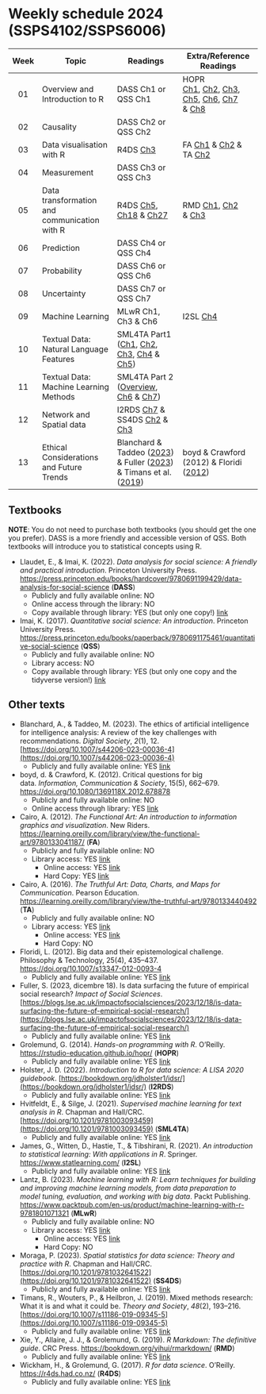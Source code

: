 # Weekly schedule 2024 (SSPS4102/SSPS6006)

| Week | Topic                                        | Readings                                                                                                                                                                                                                                                                                                                 | Extra/Reference Readings                                                                                                                                                                                                                                                                                                                                                                                                                                                        |
| :--: | -------------------------------------------- | ------------------------------------------------------------------------------------------------------------------------------------------------------------------------------------------------------------------------------------------------------------------------------------------------------------------------ | ------------------------------------------------------------------------------------------------------------------------------------------------------------------------------------------------------------------------------------------------------------------------------------------------------------------------------------------------------------------------------------------------------------------------------------------------------------------------------- |
|  01  | Overview and Introduction to R               | DASS Ch1 or QSS Ch1                                                                                                                                                                                                                                                                                                      | HOPR [Ch1](https://rstudio-education.github.io/hopr/project-1-weighted-dice.html), [Ch2](https://rstudio-education.github.io/hopr/basics.html), [Ch3](https://rstudio-education.github.io/hopr/packages.html), [Ch5](https://rstudio-education.github.io/hopr/r-objects.html), [Ch6](https://rstudio-education.github.io/hopr/r-notation.html), [Ch7](https://rstudio-education.github.io/hopr/modify.html) & [Ch8](https://rstudio-education.github.io/hopr/environments.html) |
|  02  | Causality                                    | DASS Ch2 or QSS Ch2                                                                                                                                                                                                                                                                                                      |                                                                                                                                                                                                                                                                                                                                                                                                                                                                                 |
|  03  | Data visualisation with R                    | R4DS [Ch3](https://r4ds.had.co.nz/data-visualisation.html)                                                                                                                                                                                                                                                               | FA [Ch1](https://learning.oreilly.com/library/view/the-functional-art/9780133041187/ch01.html) & [Ch2](https://learning.oreilly.com/library/view/the-functional-art/9780133041187/ch02.html) & TA [Ch2](https://learning.oreilly.com/library/view/the-truthful-art/9780133440492/ch02.html)                                                                                                                                                                                     |
|  04  | Measurement                                  | DASS Ch3 or QSS Ch3                                                                                                                                                                                                                                                                                                      |                                                                                                                                                                                                                                                                                                                                                                                                                                                                                 |
|  05  | Data transformation and communication with R | R4DS [Ch5](https://r4ds.had.co.nz/transform.html), [Ch18](https://r4ds.had.co.nz/pipes.html) & [Ch27](https://r4ds.had.co.nz/r-markdown.html)                                                                                                                                                                            | RMD [Ch1](https://bookdown.org/yihui/rmarkdown/installation.html), [Ch2](https://bookdown.org/yihui/rmarkdown/basics.html) & [Ch3](https://bookdown.org/yihui/rmarkdown/documents.html)                                                                                                                                                                                                                                                                                         |
|  06  | Prediction                                   | DASS Ch4 or QSS Ch4                                                                                                                                                                                                                                                                                                      |                                                                                                                                                                                                                                                                                                                                                                                                                                                                                 |
|  07  | Probability                                  | DASS Ch6 or QSS Ch6                                                                                                                                                                                                                                                                                                      |                                                                                                                                                                                                                                                                                                                                                                                                                                                                                 |
|  08  | Uncertainty                                  | DASS Ch7 or QSS Ch7                                                                                                                                                                                                                                                                                                      |                                                                                                                                                                                                                                                                                                                                                                                                                                                                                 |
|  09  | Machine Learning                             | MLwR Ch1, Ch3 & Ch6                                                                                                                                                                                                                                                                                                      | I2SL [Ch4](https://link.springer.com/chapter/10.1007/978-1-0716-1418-1_4)                                                                                                                                                                                                                                                                                                                                                                                                       |
|  10  | Textual Data: Natural Language Features      | SML4TA Part1 ([Ch1](https://smltar.com/language), [Ch2](https://smltar.com/tokenization), [Ch3](https://smltar.com/stopwords), [Ch4](https://smltar.com/stemming) & [Ch5](https://smltar.com/embeddings))                                                                                                                |                                                                                                                                                                                                                                                                                                                                                                                                                                                                                 |
|  11  | Textual Data: Machine Learning Methods       | SML4TA Part 2 ([Overview](https://smltar.com/mloverview), [Ch6](https://smltar.com/mlregression) & [Ch7](https://smltar.com/mlclassification))                                                                                                                                                                           |                                                                                                                                                                                                                                                                                                                                                                                                                                                                                 |
|  12  | Network and Spatial data                     | I2RDS [Ch7](https://bookdown.org/jdholster1/idsr/network-analysis.html) &  SS4DS [Ch2](https://www.paulamoraga.com/book-spatial/spatial-data-in-r.html) & [Ch3](https://www.paulamoraga.com/book-spatial/the-sf-package-for-spatial-vector-data.html)                                                                    |                                                                                                                                                                                                                                                                                                                                                                                                                                                                                 |
|  13  | Ethical Considerations and Future Trends     | Blanchard & Taddeo ([2023](https://link.springer.com/article/10.1007/s44206-023-00036-4)) & Fuller ([2023](https://blogs.lse.ac.uk/impactofsocialsciences/2023/12/18/is-data-surfacing-the-future-of-empirical-social-research/)) & Timans et al. ([2019](https://link.springer.com/article/10.1007/s11186-019-09345-5)) | boyd & Crawford (2012) & Floridi ([2012](https://doi.org/10.1007/s13347-012-0093-4))                                                                                                                                                                                                                                                                                                                                                                                            |


## Textbooks
**NOTE**: You do not need to purchase both textbooks (you should get the one you prefer). DASS is a more friendly and accessible version of QSS. Both textbooks will introduce you to statistical concepts using R.
- Llaudet, E., & Imai, K. (2022). _Data analysis for social science: A friendly and practical introduction_. Princeton University Press. https://press.princeton.edu/books/hardcover/9780691199429/data-analysis-for-social-science (**DASS**)
    - Publicly and fully available online: NO
    - Online access through the library: NO
    - Copy available through library: YES (but only one copy!) [link](https://sydney.primo.exlibrisgroup.com/permalink/61USYD_INST/1c0ug48/alma991032428525605106) 
- Imai, K. (2017). _Quantitative social science: An introduction_. Princeton University Press. https://press.princeton.edu/books/paperback/9780691175461/quantitative-social-science (**QSS**)
    - Publicly and fully available online: NO
    - Library access: NO
    - Copy available through library: YES (but only one copy and the tidyverse version!) [link](https://sydney.primo.exlibrisgroup.com/permalink/61USYD_INST/1c0ug48/alma991032454519405106)
## Other texts
- Blanchard, A., & Taddeo, M. (2023). The ethics of artificial intelligence for intelligence analysis: A review of the key challenges with recommendations. _Digital Society_, _2_(1), 12. [https://doi.org/10.1007/s44206-023-00036-4](https://doi.org/10.1007/s44206-023-00036-4)
	-  Publicly and fully available online: YES [link](https://link.springer.com/article/10.1007/s44206-023-00036-4)
- boyd, d. & Crawford, K. (2012). Critical questions for big data. _Information, Communication & Society_, 15(5), 662–679. https://doi.org/10.1080/1369118X.2012.678878
    - Publicly and fully available online: NO
    - Online access through library: YES [link](https://sydney.primo.exlibrisgroup.com/permalink/61USYD_INST/2rsddf/cdi_proquest_miscellaneous_1315867033)
- Cairo, A. (2012). _The Functional Art: An introduction to information graphics and visualization_. New Riders. https://learning.oreilly.com/library/view/the-functional-art/9780133041187/ (**FA**)
    - Publicly and fully available online: NO
    - Library access: YES [link](https://sydney.primo.exlibrisgroup.com/permalink/61USYD_INST/1c0ug48/alma991031515966205106)
        - Online access: YES [link](https://learning.oreilly.com/library/view/the-functional-art/9780133041187/)
        - Hard Copy: YES [link](https://learning.oreilly.com/library/view/the-functional-art/9780133041187/)
- Cairo, A. (2016). _The Truthful Art: Data, Charts, and Maps for Communication_. Pearson Education. https://learning.oreilly.com/library/view/the-truthful-art/9780133440492 (**TA**)
    - Publicly and fully available online: NO
    - Library access: YES [link](https://sydney.primo.exlibrisgroup.com/permalink/61USYD_INST/1c0ug48/alma991031515966205106)
        - Online access: YES [link](https://learning.oreilly.com/library/view/the-truthful-art/9780133440492/)
        - Hard Copy: NO
- Floridi, L. (2012). Big data and their epistemological challenge. Philosophy & Technology, 25(4), 435–437. https://doi.org/10.1007/s13347-012-0093-4
    - Publicly and fully available online: YES [link](https://doi.org/10.1007/s13347-012-0093-4)
- Fuller, S. (2023, dicembre 18). Is data surfacing the future of empirical social research? _Impact of Social Sciences_. [https://blogs.lse.ac.uk/impactofsocialsciences/2023/12/18/is-data-surfacing-the-future-of-empirical-social-research/](https://blogs.lse.ac.uk/impactofsocialsciences/2023/12/18/is-data-surfacing-the-future-of-empirical-social-research/)
	- Publicly and fully available online: YES [link]([https://blogs.lse.ac.uk/impactofsocialsciences/2023/12/18/is-data-surfacing-the-future-of-empirical-social-research/](https://blogs.lse.ac.uk/impactofsocialsciences/2023/12/18/is-data-surfacing-the-future-of-empirical-social-research/))
- Grolemund, G. (2014). _Hands-on programming with R_. O’Reilly. https://rstudio-education.github.io/hopr/ (**HOPR**)
    - Publicly and fully available online: YES [link](https://rstudio-education.github.io/hopr/)
- Holster, J. D. (2022). _Introduction to R for data science: A LISA 2020 guidebook_. [https://bookdown.org/jdholster1/idsr/](https://bookdown.org/jdholster1/idsr/) (**I2RDS**)
	- Publicly and fully available online: YES [link](https://bookdown.org/jdholster1/idsr/)
- Hvitfeldt, E., & Silge, J. (2021). _Supervised machine learning for text analysis in R_. Chapman and Hall/CRC. [https://doi.org/10.1201/9781003093459](https://doi.org/10.1201/9781003093459) (**SML4TA**)
	- Publicly and fully available online: YES [link](https://smltar.com/)
- James, G., Witten, D., Hastie, T., & Tibshirani, R. (2021). _An introduction to statistical learning: With applications in R_. Springer. https://www.statlearning.com/ (**I2SL**)
    - Publicly and fully available online: YES [link](https://link.springer.com/book/10.1007/978-1-0716-1418-1)
- Lantz, B. (2023). _Machine learning with R: Learn techniques for building and improving machine learning models, from data preparation to model tuning, evaluation, and working with big data_. Packt Publishing. https://www.packtpub.com/en-us/product/machine-learning-with-r-9781801071321 (**MLwR**)
	- Publicly and fully available online: NO
	- Library access: YES [link](https://sydney.primo.exlibrisgroup.com/permalink/61USYD_INST/2rsddf/cdi_proquest_ebookcentral_EBC30547398)
        - Online access: YES [link](https://sydney.primo.exlibrisgroup.com/permalink/61USYD_INST/2rsddf/cdi_proquest_ebookcentral_EBC30547398)
        - Hard Copy: NO
- Moraga, P. (2023). _Spatial statistics for data science: Theory and practice with R_. Chapman and Hall/CRC. [https://doi.org/10.1201/9781032641522](https://doi.org/10.1201/9781032641522)  (**SS4DS**)
	- Publicly and fully available online: YES [link](https://www.paulamoraga.com/book-spatial/)
- Timans, R., Wouters, P., & Heilbron, J. (2019). Mixed methods research: What it is and what it could be. _Theory and Society_, _48_(2), 193–216. [https://doi.org/10.1007/s11186-019-09345-5](https://doi.org/10.1007/s11186-019-09345-5) 
	- Publicly and fully available online: YES [link](https://link.springer.com/article/10.1007/s11186-019-09345-5)
- Xie, Y., Allaire, J. J., & Grolemund, G. (2019). _R Markdown: The definitive guide_. CRC Press. https://bookdown.org/yihui/rmarkdown/ (**RMD**)
    - Publicly and fully available online: YES [link](https://bookdown.org/yihui/rmarkdown/)
- Wickham, H., & Grolemund, G. (2017). _R for data science_. O’Reilly. https://r4ds.had.co.nz/ (**R4DS**)
    - Publicly and fully available online: YES [link](https://r4ds.had.co.nz/)
